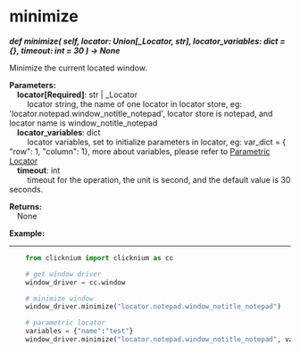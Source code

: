 # minimize

***def minimize(
        self, 
        locator: Union[_Locator, str],
        locator_variables: dict = {}, 
        timeout: int = 30
    ) -> None***  

Minimize the current located window.

**Parameters:**  
    &emsp;**locator[Required]**: str | _Locator  
        &emsp;&emsp; locator string, the name of one locator in locator store, eg: 'locator.notepad.window_notitle_notepad', locator store is notepad, and locator name is window_notitle_notepad  
    &emsp;**locator_variables**: dict  
        &emsp;&emsp; locator variables, set to initialize parameters in locator, eg: var_dict = { "row": 1,  "column": 1}, more about variables, please refer to [Parametric Locator](./doc/automation/parametric_locator.md)  
    &emsp;**timeout**: int  
        &emsp;&emsp; timeout for the operation, the unit is second, and the default value is 30 seconds.

**Returns:**  
    &emsp;None

**Example:**
***
```python
    from clicknium import clicknium as cc

    # get window driver
    window_driver = cc.window

    # minimize window
    window_driver.minimize("locator.notepad.window_notitle_notepad")

    # parametric locator
    variables = {"name":"test"}
    window_driver.minimize("locator.notepad.window_notitle_notepad", variables)
```